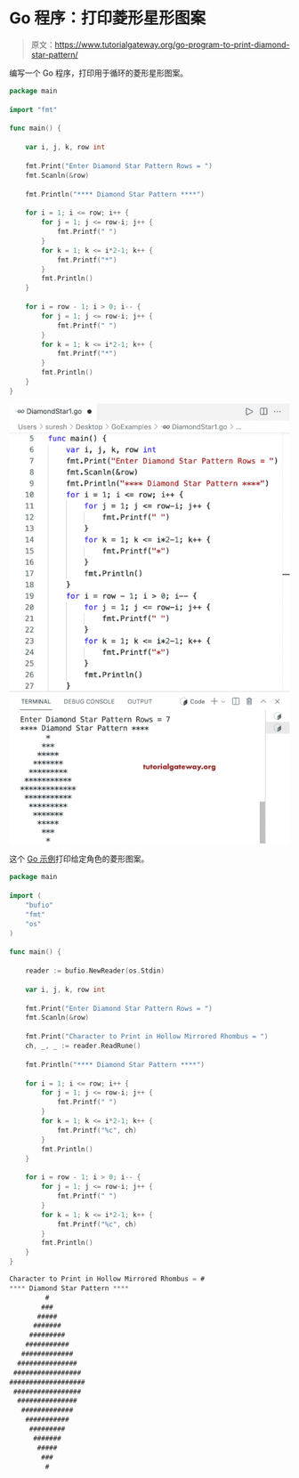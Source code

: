 # Go 程序：打印菱形星形图案

> 原文：<https://www.tutorialgateway.org/go-program-to-print-diamond-star-pattern/>

编写一个 Go 程序，打印用于循环的菱形星形图案。

```go
package main

import "fmt"

func main() {

	var i, j, k, row int

	fmt.Print("Enter Diamond Star Pattern Rows = ")
	fmt.Scanln(&row)

	fmt.Println("**** Diamond Star Pattern ****")

	for i = 1; i <= row; i++ {
		for j = 1; j <= row-i; j++ {
			fmt.Printf(" ")
		}
		for k = 1; k <= i*2-1; k++ {
			fmt.Printf("*")
		}
		fmt.Println()
	}

	for i = row - 1; i > 0; i-- {
		for j = 1; j <= row-i; j++ {
			fmt.Printf(" ")
		}
		for k = 1; k <= i*2-1; k++ {
			fmt.Printf("*")
		}
		fmt.Println()
	}
}
```

![Go Program to Print Diamond Star Pattern](img/c64963e884759d21c4b9db88009d31cd.png)

这个 [Go 示例](https://www.tutorialgateway.org/go-programs/)打印给定角色的菱形图案。

```go
package main

import (
	"bufio"
	"fmt"
	"os"
)

func main() {

	reader := bufio.NewReader(os.Stdin)

	var i, j, k, row int

	fmt.Print("Enter Diamond Star Pattern Rows = ")
	fmt.Scanln(&row)

	fmt.Print("Character to Print in Hollow Mirrored Rhombus = ")
	ch, _, _ := reader.ReadRune()

	fmt.Println("**** Diamond Star Pattern ****")

	for i = 1; i <= row; i++ {
		for j = 1; j <= row-i; j++ {
			fmt.Printf(" ")
		}
		for k = 1; k <= i*2-1; k++ {
			fmt.Printf("%c", ch)
		}
		fmt.Println()
	}

	for i = row - 1; i > 0; i-- {
		for j = 1; j <= row-i; j++ {
			fmt.Printf(" ")
		}
		for k = 1; k <= i*2-1; k++ {
			fmt.Printf("%c", ch)
		}
		fmt.Println()
	}
}
```

```go
Character to Print in Hollow Mirrored Rhombus = #
**** Diamond Star Pattern ****
         #
        ###
       #####
      #######
     #########
    ###########
   #############
  ###############
 #################
###################
 #################
  ###############
   #############
    ###########
     #########
      #######
       #####
        ###
         #
```